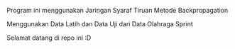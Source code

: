 Program ini menggunakan Jaringan Syaraf Tiruan Metode Backpropagation

Menggunakan Data Latih dan Data Uji dari Data Olahraga Sprint

Selamat datang di repo ini :D

